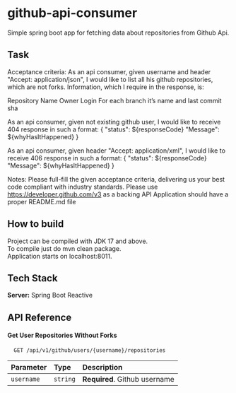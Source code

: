 # github-api-consumer

Simple spring boot app for fetching data about repositories from Github Api.
## Task
Acceptance criteria:
As an api consumer, given username and header "Accept: application/json", I would like to list all his github repositories, which are not forks. Information, which I require in the response, is:

Repository Name
Owner Login
For each branch it’s name and last commit sha

As an api consumer, given not existing github user, I would like to receive 404 response in such a format:
{
"status": ${responseCode}
"Message": ${whyHasItHappened}
}

As an api consumer, given header "Accept: application/xml", I would like to receive 406 response in such a format:
{
"status": ${responseCode}
"Message": ${whyHasItHappened}
}

Notes:
Please full-fill the given acceptance criteria, delivering us your best code compliant with industry standards.
Please use https://developer.github.com/v3 as a backing API
Application should have a proper README.md file
## How to build

Project can be compiled with JDK 17 and above. \
To compile just do mvn clean package.\
Application starts on localhost:8011.

## Tech Stack

**Server:** Spring Boot Reactive

## API Reference

#### Get User Repositories Without Forks

```http
  GET /api/v1/github/users/{username}/repositories
```

| Parameter  | Type     | Description                   |
|:-----------|:---------|:------------------------------|
| `username` | `string` | **Required**. Github username |



